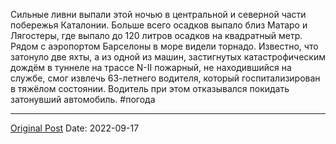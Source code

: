 Сильные ливни выпали этой ночью в центральной и северной части побережья Каталонии. Больше всего осадков выпало близ Матаро и Лягостеры, где выпало до 120 литров осадков на квадратный метр. Рядом с аэропортом Барселоны в море видели торнадо. Известно, что затонуло две яхты, а из одной из машин, застигнутых катастрофическим дождём в туннеле на трассе N-II пожарный, не находившийся на службе, смог извлечь 63-летнего водителя, который госпитализирован в тяжёлом состоянии. Водитель при этом отказывался покидать затонувший автомобиль. #погода

---
[Original Post](https://t.me/lev2tarragona/128)
Date: 2022-09-17
